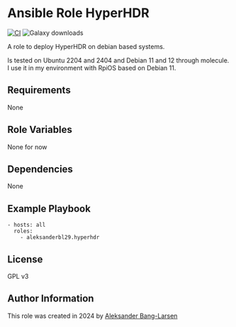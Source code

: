 Ansible Role HyperHDR
=========

[![CI](https://github.com/aleksanderbl29/ansible-role-hyperhdr/actions/workflows/ci.yml/badge.svg)](https://github.com/aleksanderbl29/ansible-role-hyperhdr/actions/workflows/ci.yml) ![Galaxy downloads](https://img.shields.io/ansible/role/d/aleksanderbl29/hyperhdr)


A role to deploy HyperHDR on debian based systems.

Is tested on Ubuntu 2204 and 2404 and Debian 11 and 12 through molecule. I use it in my environment with RpiOS based on Debian 11.

Requirements
------------

None

Role Variables
--------------

None for now

Dependencies
------------

None

Example Playbook
----------------

    - hosts: all
      roles:
        - aleksanderbl29.hyperhdr

License
-------

GPL v3

Author Information
------------------

This role was created in 2024 by [Aleksander Bang-Larsen](https://github.com/aleksanderbl29)
